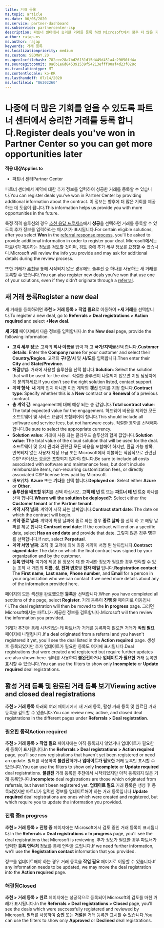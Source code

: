 ```yaml
---
title: 거래 등록
ms.topic: article
ms.date: 06/05/2020
ms.service: partner-dashboard
ms.subservice: partnercenter-csp
description: 파트너 센터에서 승리한 거래를 등록 하면 Microsoft에서 향후 더 많은 기회를 제공할 수 있습니다.
author: rajap-ms
ms.author: rajap
keywords: 거래 등록
ms.localizationpriority: medium
ms.custom: SEOMAY.20
ms.openlocfilehash: 782eee28a7bd26131d15d449d451a4c29050fd4a
ms.sourcegitcommit: 0a6b1e6d845391539f54213efff00af4d23f028c
ms.translationtype: MT
ms.contentlocale: ko-KR
ms.lasthandoff: 07/14/2020
ms.locfileid: "86302260"
---
```

# <a name="register-deals-youve-won-in-partner-center-so-you-can-get-more-opportunities-later"></a><span data-ttu-id="0564b-104">나중에 더 많은 기회를 얻을 수 있도록 파트너 센터에서 승리한 거래를 등록 합니다.</span><span class="sxs-lookup"><span data-stu-id="0564b-104">Register deals you've won in Partner Center so you can get more opportunities later</span></span>

<span data-ttu-id="0564b-105">**적용 대상**</span><span class="sxs-lookup"><span data-stu-id="0564b-105">**Applies to**</span></span>

- <span data-ttu-id="0564b-106">파트너 센터</span><span class="sxs-lookup"><span data-stu-id="0564b-106">Partner Center</span></span>

<span data-ttu-id="0564b-107">파트너 센터에서 계약에 대한 추가 정보를 입력하여 성공한 거래를 등록할 수 있습니다.</span><span class="sxs-lookup"><span data-stu-id="0564b-107">You can register deals you've won in Partner Center by providing additional information about the contract.</span></span> <span data-ttu-id="0564b-108">이 정보는 향후에 더 많은 기회를 제공하는 데 도움이 됩니다.</span><span class="sxs-lookup"><span data-stu-id="0564b-108">This information helps us provide you with more opportunities in the future.</span></span>

<span data-ttu-id="0564b-109">특정 적격 솔루션의 경우 [추천 응답 프로세스](responding-to-referrals.md)에서 **성공**을 선택하면 거래를 등록할 수 있도록 추가 정보를 입력하라는 메시지가 표시됩니다.</span><span class="sxs-lookup"><span data-stu-id="0564b-109">For certain eligible solutions, after you select **Won** in the [referral response process](responding-to-referrals.md), you'll be asked to provide additional information in order to register your deal.</span></span> <span data-ttu-id="0564b-110">Microsoft에서는 파트너가 제공하는 정보를 검토할 것이며, 검토 중에 추가 세부 정보를 요청할 수 있습니다.</span><span class="sxs-lookup"><span data-stu-id="0564b-110">Microsoft will review the info you provide and may ask for additional details during the review process.</span></span>

<span data-ttu-id="0564b-111">또한 거래가 [추천](referrals.md)을 통해 시작되지 않은 경우에도 솔루션 중 하나를 사용하는 새 거래를 등록할 수 있습니다.</span><span class="sxs-lookup"><span data-stu-id="0564b-111">You can also register new deals you've won that use one of your solutions, even if they didn't originate through a [referral](referrals.md).</span></span> 

## <a name="register-a-new-deal"></a><span data-ttu-id="0564b-112">새 거래 등록</span><span class="sxs-lookup"><span data-stu-id="0564b-112">Register a new deal</span></span>

<span data-ttu-id="0564b-113">새 거래를 등록하려면 **추천 > 거래 등록 > 작업 필요**로 이동하여 **+새 거래**를 선택합니다.</span><span class="sxs-lookup"><span data-stu-id="0564b-113">To register a new deal, go to **Referrals > Deal registrations > Action required** and select **+New deal**.</span></span>

<span data-ttu-id="0564b-114">**새 거래** 페이지에서 다음 정보를 입력합니다.</span><span class="sxs-lookup"><span data-stu-id="0564b-114">In the **New deal** page, provide the following information.</span></span>

- <span data-ttu-id="0564b-115">**고객 세부 정보**: 고객의 **회사 이름을** 입력 하 고 **국가/지역을**선택 합니다.</span><span class="sxs-lookup"><span data-stu-id="0564b-115">**Customer details**: Enter the **Company name** for your customer and select their **Country/Region**.</span></span> <span data-ttu-id="0564b-116">고객의 **구/군/시** 및 **시/도**를 입력합니다.</span><span class="sxs-lookup"><span data-stu-id="0564b-116">Then enter their **City** and **State/Province**.</span></span>
- <span data-ttu-id="0564b-117">**해결**방법: 거래에 사용할 솔루션을 선택 합니다.</span><span class="sxs-lookup"><span data-stu-id="0564b-117">**Solution**: Select the solution that will be used for the deal.</span></span> <span data-ttu-id="0564b-118">적절한 솔루션이 나열되지 않으면 지원 담당자에게 문의하세요.</span><span class="sxs-lookup"><span data-stu-id="0564b-118">If you don't see the right solution listed, contact support.</span></span>
- <span data-ttu-id="0564b-119">**계약 형식**: **새** 계약 인지 아니면 이전 계약의 **갱신** 인지를 지정 합니다.</span><span class="sxs-lookup"><span data-stu-id="0564b-119">**Contract type**: Specify whether this is a **New** contract or a **Renewal** of a previous contract.</span></span>
- <span data-ttu-id="0564b-120">**총 계약 값**: engagement에 대해 예상 되는 총 값입니다.</span><span class="sxs-lookup"><span data-stu-id="0564b-120">**Total contract value**: The total expected value for the engagement.</span></span> <span data-ttu-id="0564b-121">하드웨어 비용을 제외한 모든 소프트웨어 및 서비스 요금이 포함되어야 합니다.</span><span class="sxs-lookup"><span data-stu-id="0564b-121">This should include all software and service fees, but not hardware costs.</span></span> <span data-ttu-id="0564b-122">적절한 통화를 선택해야 합니다.</span><span class="sxs-lookup"><span data-stu-id="0564b-122">Be sure to select the appropriate currency.</span></span>
- <span data-ttu-id="0564b-123">**Solution value**: 거래에 사용 되는 클라우드 솔루션의 합계 값입니다.</span><span class="sxs-lookup"><span data-stu-id="0564b-123">**Solution value**: The total value of the cloud solution that will be used for the deal.</span></span> <span data-ttu-id="0564b-124">소프트웨어 및 유지 관리와 관련된 모든 비용을 포함해야 하지만, 환급 가능 항목, 반복되지 않는 사용자 지정 요금 또는 Microsoft에서 지불하는 직접적으로 관련된 CSP 라이선스 요금은 포함되지 않아야 합니다.</span><span class="sxs-lookup"><span data-stu-id="0564b-124">Be sure to include all costs associated with software and maintenance fees, but don't include reimbursable items, non-recurring customization fees, or directly associated CSP license fees paid by Microsoft.</span></span>
- <span data-ttu-id="0564b-125">**배포**위치: **Azure** 또는 **기타**를 선택 합니다.</span><span class="sxs-lookup"><span data-stu-id="0564b-125">**Deployed on**: Select either **Azure** or **Other**.</span></span>
- <span data-ttu-id="0564b-126">**솔루션을 배포할 위치**를 선택 하십시오. **고객 테 넌 트** 또는 **파트너 테 넌 트**중 하나를 선택 합니다.</span><span class="sxs-lookup"><span data-stu-id="0564b-126">**Where will the solution be deployed?**: Select either the **Customer tenant** or the **Partner tenant**.</span></span>
- <span data-ttu-id="0564b-127">**계약 시작 날짜**: 계약이 시작 되는 날짜입니다.</span><span class="sxs-lookup"><span data-stu-id="0564b-127">**Contract start date**: The date on which the contract will begin.</span></span>
- <span data-ttu-id="0564b-128">**계약 종료 날짜**: 계약이 특정 날짜에 종료 되는 경우 **종료 날짜** 를 선택 하 고 해당 날짜를 제공 합니다.</span><span class="sxs-lookup"><span data-stu-id="0564b-128">**Contract end date**: If the contract will end on a specific date, select **Has an end date** and provide that date.</span></span> <span data-ttu-id="0564b-129">그렇지 않은 경우 **영구**를 선택합니다.</span><span class="sxs-lookup"><span data-stu-id="0564b-129">If not, select **Perpetual**.</span></span>
- <span data-ttu-id="0564b-130">**계약 서명 날짜**: 조직 및 고객에 의해 최종 계약이 서명 된 날짜입니다.</span><span class="sxs-lookup"><span data-stu-id="0564b-130">**Contract signed date**: The date on which the final contract was signed by your organization and by the customer.</span></span>
- <span data-ttu-id="0564b-131">**등록 연락처**: 여기에 제공 된 정보에 대 한 자세한 정보가 필요한 경우 연락할 수 있는 조직 내 개인의 **이름**, **성**, **전화 번호**및 **전자 메일** 입니다.</span><span class="sxs-lookup"><span data-stu-id="0564b-131">**Registration contact**: The **First name**, **Last name**, **Phone number**, and **Email** for a person in your organization who we can contact if we need more details about any of the information provided here.</span></span>

<span data-ttu-id="0564b-132">페이지의 모든 섹션을 완료했으면 **등록**을 선택합니다.</span><span class="sxs-lookup"><span data-stu-id="0564b-132">When you have completed all sections of the page, select **Register**.</span></span> <span data-ttu-id="0564b-133">거래 등록이 **진행 중** 페이지로 이동됩니다.</span><span class="sxs-lookup"><span data-stu-id="0564b-133">The deal registration will then be moved to the **In progress** page.</span></span> <span data-ttu-id="0564b-134">그러면 Microsoft에서는 파트너가 제공한 정보를 검토합니다.</span><span class="sxs-lookup"><span data-stu-id="0564b-134">Microsoft will then review the information you provided.</span></span>

<span data-ttu-id="0564b-135">거래가 추천을 통해 시작되었는데 파트너가 거래를 등록하지 않으면 거래가 **작업 필요** 페이지에 나열됩니다.</span><span class="sxs-lookup"><span data-stu-id="0564b-135">If a deal originated from a referral and you haven't registered it yet, you'll see the deal listed in the **Action required** page.</span></span> <span data-ttu-id="0564b-136">생성 후 등록되었지만 추가 업데이트가 필요한 등록도 여기에 표시됩니다.</span><span class="sxs-lookup"><span data-stu-id="0564b-136">Deal registrations that were created and registered but require further updates are also shown here.</span></span> <span data-ttu-id="0564b-137">필터를 사용하여 **불완전**하거나 **업데이트가 필요한** 거래 등록만 표시할 수 있습니다.</span><span class="sxs-lookup"><span data-stu-id="0564b-137">You can use the filters to show only **Incomplete** or **Update required** deal registrations.</span></span>

## <a name="viewing-active-and-closed-deal-registrations"></a><span data-ttu-id="0564b-138">활성 거래 등록 및 완료된 거래 등록 보기</span><span class="sxs-lookup"><span data-stu-id="0564b-138">Viewing active and closed deal registrations</span></span>

<span data-ttu-id="0564b-139">**추천 > 거래 등록** 아래의 여러 페이지에서 새 거래 등록, 활성 거래 등록 및 완료된 거래 등록을 검토할 수 있습니다.</span><span class="sxs-lookup"><span data-stu-id="0564b-139">You can review new, active, and closed deal registrations in the different pages under **Referrals > Deal registration**.</span></span>

### <a name="action-required"></a><span data-ttu-id="0564b-140">필요한 동작</span><span class="sxs-lookup"><span data-stu-id="0564b-140">Action required</span></span>

<span data-ttu-id="0564b-141">**추천 > 거래 등록 > 작업 필요** 페이지에는 아직 등록되지 않았거나 업데이트가 필요한 새 등록이 표시됩니다.</span><span class="sxs-lookup"><span data-stu-id="0564b-141">In the **Referrals > Deal registrations > Action required** page, you'll see new registrations that haven't yet been registered or need an update.</span></span> <span data-ttu-id="0564b-142">필터를 사용하여 **불완전**하거나 **업데이트가 필요한** 거래 등록만 표시할 수 있습니다.</span><span class="sxs-lookup"><span data-stu-id="0564b-142">You can use the filters to show only **Incomplete** or **Update required** deal registrations.</span></span> <span data-ttu-id="0564b-143">**불완전** 거래 등록은 추천에서 시작되었지만 아직 등록되지 않은 거래 등록입니다.</span><span class="sxs-lookup"><span data-stu-id="0564b-143">**Incomplete** deal registrations are those which originated from referrals, but haven't been registered yet.</span></span> <span data-ttu-id="0564b-144">**업데이트 필요** 거래 등록은 생성 후 등록되었지만 파트너가 입력한 정보를 업데이트해야 하는 거래 등록입니다.</span><span class="sxs-lookup"><span data-stu-id="0564b-144">**Update required** deal registrations are ones which were created and registered, but which require you to update the information you provided.</span></span>

### <a name="in-progress"></a><span data-ttu-id="0564b-145">진행 중</span><span class="sxs-lookup"><span data-stu-id="0564b-145">In progress</span></span>

<span data-ttu-id="0564b-146">**추천 > 거래 등록 > 진행 중** 페이지에는 Microsoft에서 검토 중인 거래 등록이 표시됩니다.</span><span class="sxs-lookup"><span data-stu-id="0564b-146">In the **Referrals > Deal registrations > In progress** page, you'll see the deal registrations that Microsoft is reviewing.</span></span> <span data-ttu-id="0564b-147">추가 정보가 필요한 경우 파트너가 입력한 **등록 연락처** 정보를 통해 연락을 드립니다.</span><span class="sxs-lookup"><span data-stu-id="0564b-147">If we need further information, we'll use the **Registration contact** information that you provided.</span></span>

<span data-ttu-id="0564b-148">정보를 업데이트해야 하는 경우 거래 등록을 **작업 필요** 페이지로 이동할 수 있습니다.</span><span class="sxs-lookup"><span data-stu-id="0564b-148">If any information needs to be updated, we may move the deal registration into the **Action required** page.</span></span>

### <a name="closed"></a><span data-ttu-id="0564b-149">해결됨</span><span class="sxs-lookup"><span data-stu-id="0564b-149">Closed</span></span>

<span data-ttu-id="0564b-150">**추천 > 거래 등록 > 완료** 페이지에는 성공적으로 등록되어 Microsoft의 검토를 마친 거래가 표시됩니다.</span><span class="sxs-lookup"><span data-stu-id="0564b-150">In the **Referrals > Deal registrations > Closed** page, you'll see the deals which were successfully registered and reviewed by Microsoft.</span></span> <span data-ttu-id="0564b-151">필터를 사용하여 **승인** 또는 **거절**된 거래 등록만 표시할 수 있습니다.</span><span class="sxs-lookup"><span data-stu-id="0564b-151">You can use the filters to show only **Approved** or **Declined** deal registrations.</span></span>